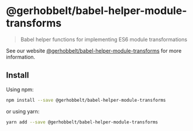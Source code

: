 # @gerhobbelt/babel-helper-module-transforms

> Babel helper functions for implementing ES6 module transformations

See our website [@gerhobbelt/babel-helper-module-transforms](https://babeljs.io/docs/en/next/babel-helper-module-transforms.html) for more information.

## Install

Using npm:

```sh
npm install --save @gerhobbelt/babel-helper-module-transforms
```

or using yarn:

```sh
yarn add --save @gerhobbelt/babel-helper-module-transforms
```
